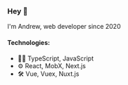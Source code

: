 
### Hey 👋
I'm Andrew, web developer since 2020

#### Technologies:
- 👨‍💻 TypeScript, JavaScript
- ⚙️ React, MobX, Next.js
- 🛠️ Vue, Vuex, Nuxt.js
